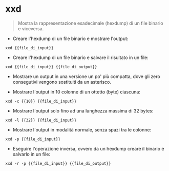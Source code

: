 # xxd

> Mostra la rappresentazione esadecimale (hexdump) di un file binario e viceversa.

- Creare l'hexdump di un file binario e mostrare l'output:

`xxd {{file_di_input}}`

- Creare l'hexdump di un file binario e salvare il risultato in un file:

`xxd {{file_di_input}} {{file_di_output}}`

- Mostrare un output in una versione un po' più compatta, dove gli zero consegutivi vengono sostituiti da un asterisco.

- Mostrare l'output in 10 colonne di un ottetto (byte) ciascuna:

`xxd -c {{10}} {{file_di_input}}`

- Mostrare l'output solo fino ad una lunghezza massima di 32 bytes:

`xxd -l {{32}} {{file_di_input}}`

- Mostrare l'output in modalità normale, senza spazi tra le colonne:

`xxd -p {{file_di_input}}`

- Eseguire l'operazione inversa, ovvero da un hexdump creare il binario e salvarlo in un file:

`xxd -r -p {{file_di_input}} {{file_di_output}}`
